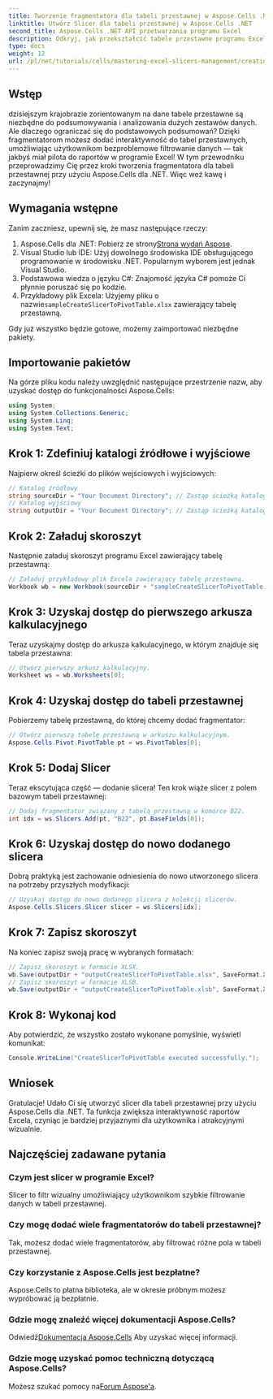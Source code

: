 ```yaml
---
title: Tworzenie fragmentatora dla tabeli przestawnej w Aspose.Cells .NET
linktitle: Utwórz Slicer dla tabeli przestawnej w Aspose.Cells .NET
second_title: Aspose.Cells .NET API przetwarzania programu Excel
description: Odkryj, jak przekształcić tabele przestawne programu Excel za pomocą interaktywnych fragmentatorów przy użyciu Aspose.Cells dla .NET. Ten kompleksowy przewodnik przeprowadzi Cię przez ten proces.
type: docs
weight: 12
url: /pl/net/tutorials/cells/mastering-excel-slicers-management/creating-slicer-for-pivot-table/
---
```

## Wstęp

dzisiejszym krajobrazie zorientowanym na dane tabele przestawne są niezbędne do podsumowywania i analizowania dużych zestawów danych. Ale dlaczego ograniczać się do podstawowych podsumowań? Dzięki fragmentatorom możesz dodać interaktywność do tabel przestawnych, umożliwiając użytkownikom bezproblemowe filtrowanie danych — tak jakbyś miał pilota do raportów w programie Excel! W tym przewodniku przeprowadzimy Cię przez kroki tworzenia fragmentatora dla tabeli przestawnej przy użyciu Aspose.Cells dla .NET. Więc weź kawę i zaczynajmy!

## Wymagania wstępne

Zanim zaczniesz, upewnij się, że masz następujące rzeczy:

1. Aspose.Cells dla .NET: Pobierz ze strony[Strona wydań Aspose](https://releases.aspose.com/cells/net/).
2. Visual Studio lub IDE: Użyj dowolnego środowiska IDE obsługującego programowanie w środowisku .NET. Popularnym wyborem jest jednak Visual Studio.
3. Podstawowa wiedza o języku C#: Znajomość języka C# pomoże Ci płynnie poruszać się po kodzie.
4.  Przykładowy plik Excela: Użyjemy pliku o nazwie`sampleCreateSlicerToPivotTable.xlsx` zawierający tabelę przestawną.

Gdy już wszystko będzie gotowe, możemy zaimportować niezbędne pakiety.

## Importowanie pakietów

Na górze pliku kodu należy uwzględnić następujące przestrzenie nazw, aby uzyskać dostęp do funkcjonalności Aspose.Cells:

```csharp
using System;
using System.Collections.Generic;
using System.Linq;
using System.Text;
```

## Krok 1: Zdefiniuj katalogi źródłowe i wyjściowe

Najpierw określ ścieżki do plików wejściowych i wyjściowych:

```csharp
// Katalog źródłowy
string sourceDir = "Your Document Directory"; // Zastąp ścieżką katalogu źródłowego
// Katalog wyjściowy
string outputDir = "Your Document Directory"; // Zastąp ścieżką katalogu wyjściowego
```

## Krok 2: Załaduj skoroszyt

Następnie załaduj skoroszyt programu Excel zawierający tabelę przestawną:

```csharp
// Załaduj przykładowy plik Excela zawierający tabelę przestawną.
Workbook wb = new Workbook(sourceDir + "sampleCreateSlicerToPivotTable.xlsx");
```

## Krok 3: Uzyskaj dostęp do pierwszego arkusza kalkulacyjnego

Teraz uzyskajmy dostęp do arkusza kalkulacyjnego, w którym znajduje się tabela przestawna:

```csharp
// Otwórz pierwszy arkusz kalkulacyjny.
Worksheet ws = wb.Worksheets[0];
```

## Krok 4: Uzyskaj dostęp do tabeli przestawnej

Pobierzemy tabelę przestawną, do której chcemy dodać fragmentator:

```csharp
// Otwórz pierwszą tabelę przestawną w arkuszu kalkulacyjnym.
Aspose.Cells.Pivot.PivotTable pt = ws.PivotTables[0];
```

## Krok 5: Dodaj Slicer

Teraz ekscytująca część — dodanie slicera! Ten krok wiąże slicer z polem bazowym tabeli przestawnej:

```csharp
// Dodaj fragmentator związany z tabelą przestawną w komórce B22.
int idx = ws.Slicers.Add(pt, "B22", pt.BaseFields[0]);
```

## Krok 6: Uzyskaj dostęp do nowo dodanego slicera

Dobrą praktyką jest zachowanie odniesienia do nowo utworzonego slicera na potrzeby przyszłych modyfikacji:

```csharp
// Uzyskaj dostęp do nowo dodanego slicera z kolekcji slicerów.
Aspose.Cells.Slicers.Slicer slicer = ws.Slicers[idx];
```

## Krok 7: Zapisz skoroszyt

Na koniec zapisz swoją pracę w wybranych formatach:

```csharp
// Zapisz skoroszyt w formacie XLSX.
wb.Save(outputDir + "outputCreateSlicerToPivotTable.xlsx", SaveFormat.Xlsx);
// Zapisz skoroszyt w formacie XLSB.
wb.Save(outputDir + "outputCreateSlicerToPivotTable.xlsb", SaveFormat.Xlsb);
```

## Krok 8: Wykonaj kod

Aby potwierdzić, że wszystko zostało wykonane pomyślnie, wyświetl komunikat:

```csharp
Console.WriteLine("CreateSlicerToPivotTable executed successfully.");
```

## Wniosek

Gratulacje! Udało Ci się utworzyć slicer dla tabeli przestawnej przy użyciu Aspose.Cells dla .NET. Ta funkcja zwiększa interaktywność raportów Excela, czyniąc je bardziej przyjaznymi dla użytkownika i atrakcyjnymi wizualnie. 

## Najczęściej zadawane pytania

### Czym jest slicer w programie Excel?
Slicer to filtr wizualny umożliwiający użytkownikom szybkie filtrowanie danych w tabeli przestawnej.

### Czy mogę dodać wiele fragmentatorów do tabeli przestawnej?
Tak, możesz dodać wiele fragmentatorów, aby filtrować różne pola w tabeli przestawnej.

### Czy korzystanie z Aspose.Cells jest bezpłatne?
Aspose.Cells to płatna biblioteka, ale w okresie próbnym możesz wypróbować ją bezpłatnie.

### Gdzie mogę znaleźć więcej dokumentacji Aspose.Cells?
 Odwiedź[Dokumentacja Aspose.Cells](https://reference.aspose.com/cells/net/) Aby uzyskać więcej informacji.

### Gdzie mogę uzyskać pomoc techniczną dotyczącą Aspose.Cells?
 Możesz szukać pomocy na[Forum Aspose'a](https://forum.aspose.com/c/cells/9).